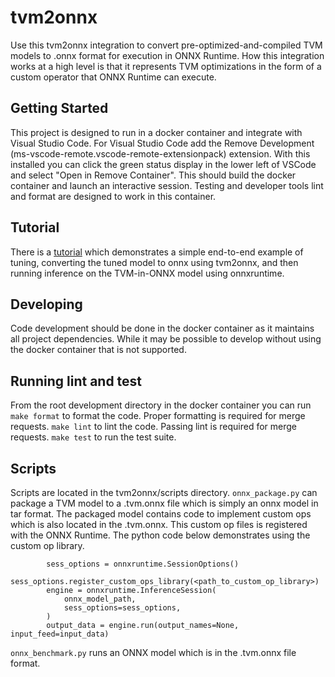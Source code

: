 # tvm2onnx
Use this tvm2onnx integration to convert pre-optimized-and-compiled TVM models to .onnx format for execution in ONNX Runtime. How this integration works at a high level is that it represents TVM optimizations in the form of a custom operator that ONNX Runtime can execute.

## Getting Started
This project is designed to run in a docker container and integrate with Visual Studio Code. For
Visual Studio Code add the Remove Development (ms-vscode-remote.vscode-remote-extensionpack)
extension. With this installed you can click the green status display in the lower left
of VSCode and select "Open in Remove Container". This should build the docker container and
launch an interactive session. Testing and developer tools lint and format are designed to work
in this container.
## Tutorial
There is a [tutorial](tutorial/README.md) which demonstrates a simple end-to-end example of tuning, converting the tuned model to onnx using tvm2onnx, and then running inference on the TVM-in-ONNX model using onnxruntime.
## Developing
Code development should be done in the docker container as it maintains all project dependencies.
While it may be possible to develop without using the docker container that is not supported.
## Running lint and test
From the root development directory in the docker container you can run
`make format` to format the code. Proper formatting is required for merge requests.
`make lint` to lint the code. Passing lint is required for merge requests.
`make test` to run the test suite.
## Scripts
Scripts are located in the tvm2onnx/scripts directory.
`onnx_package.py`  can package a TVM model to a .tvm.onnx
file which is simply an onnx model in tar format. The packaged model contains code to implement
custom ops which is also located in the .tvm.onnx. This custom op files is registered with the
ONNX Runtime. The python code below demonstrates using the custom op library.
```
        sess_options = onnxruntime.SessionOptions()
        sess_options.register_custom_ops_library(<path_to_custom_op_library>)
        engine = onnxruntime.InferenceSession(
            onnx_model_path,
            sess_options=sess_options,
        )
        output_data = engine.run(output_names=None, input_feed=input_data)
```
`onnx_benchmark.py` runs an ONNX model which is in the .tvm.onnx file format.
